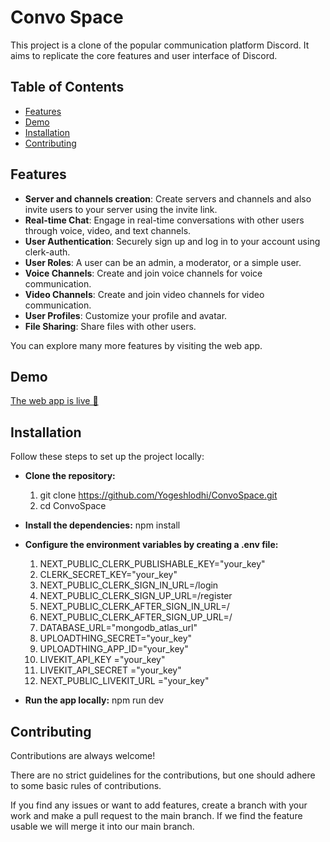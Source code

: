 # Convo Space

This project is a clone of the popular communication platform Discord. It aims to replicate the core features and user interface of Discord.

## Table of Contents

- [Features](#features)
- [Demo](#demo)
- [Installation](#installation)
- [Contributing](#contributing)

## Features

- **Server and channels creation**: Create servers and channels and also invite users to your server using the invite link.
- **Real-time Chat**: Engage in real-time conversations with other users through voice, video, and text channels.
- **User Authentication**: Securely sign up and log in to your account using clerk-auth.
- **User Roles**: A user can be an admin, a moderator, or a simple user.
- **Voice Channels**: Create and join voice channels for voice communication.
- **Video Channels**: Create and join video channels for video communication.
- **User Profiles**: Customize your profile and avatar.
- **File Sharing**: Share files with other users.

You can explore many more features by visiting the web app.


## Demo

[The web app is live 🎉](https://convo-space-pi.vercel.app/)

## Installation

Follow these steps to set up the project locally:

- **Clone the repository:**

  1. git clone https://github.com/Yogeshlodhi/ConvoSpace.git
  2. cd ConvoSpace

- **Install the dependencies:** npm install

- **Configure the environment variables by creating a .env file:**
    1. NEXT_PUBLIC_CLERK_PUBLISHABLE_KEY="your_key"
    2. CLERK_SECRET_KEY="your_key"
    3. NEXT_PUBLIC_CLERK_SIGN_IN_URL=/login
    4. NEXT_PUBLIC_CLERK_SIGN_UP_URL=/register
    5. NEXT_PUBLIC_CLERK_AFTER_SIGN_IN_URL=/
    6. NEXT_PUBLIC_CLERK_AFTER_SIGN_UP_URL=/
    7. DATABASE_URL="mongodb_atlas_url"
    8. UPLOADTHING_SECRET="your_key"
    9. UPLOADTHING_APP_ID="your_key"
    10. LIVEKIT_API_KEY ="your_key" 
    11. LIVEKIT_API_SECRET ="your_key" 
    12. NEXT_PUBLIC_LIVEKIT_URL ="your_key"

- **Run the app locally:** npm run dev

## Contributing

Contributions are always welcome!

There are no strict guidelines for the contributions, but one should adhere to some basic rules of contributions.

If you find any issues or want to add features, create a branch with your work and make a pull request to the main branch. If we find the feature usable we will merge it into our main branch.
